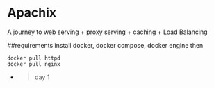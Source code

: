 # Apachix
A journey to web serving + proxy serving + caching + Load Balancing 



##requirements
install docker, docker compose, docker engine
then 
```
docker pull httpd
docker pull nginx
```

- > day 1
